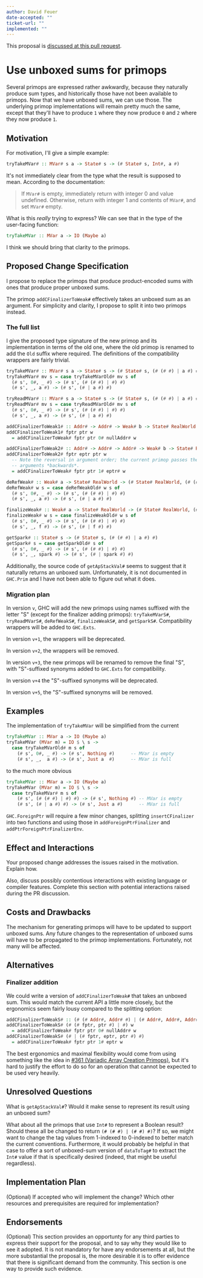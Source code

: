 ```yaml
---
author: David Feuer
date-accepted: ""
ticket-url: ""
implemented: ""
---
```


This proposal is [discussed at this pull request](https://github.com/ghc-proposals/ghc-proposals/pull/367).

# Use unboxed sums for primops

Several primops are expressed rather awkwardly, because they naturally
produce sum types, and historically those have not been available to
primops. Now that we have unboxed sums, we can use those. The underlying
primop implementations will remain pretty much the same, except that
they'll have to produce `1` where they now produce `0` and `2` where
they now produce `1`.

## Motivation

For motivation, I'll give a simple example:

```haskell
tryTakeMVar# :: MVar# s a -> State# s -> (# State# s, Int#, a #)
```

It's not immediately clear from the type what the result is supposed to mean.
According to the documentation:

> If `MVar#` is empty, immediately return with integer 0 and value undefined.
> Otherwise, return with integer 1 and contents of `MVar#`, and set `MVar#` empty.

What is this *really* trying to express? We can see that in the
type of the user-facing function:

```haskell
tryTakeMVar :: MVar a -> IO (Maybe a)
```

I think we should bring that clarity to the primops.

## Proposed Change Specification

I propose to replace the primops that produce product-encoded sums
with ones that produce proper unboxed sums.

The primop `addCFinalizerToWeak#` effectively takes an unboxed sum as
an argument. For simplicity and clarity, I propose to split it into
two primops instead.

### The full list

I give the proposed type signature of the new primop and its implementation in
terms of the old one, where the old primop is renamed to add the `Old` suffix
where required.  The definitions of the compatibility wrappers are fairly
trivial.

```haskell
tryTakeMVar# :: MVar# s a -> State# s -> (# State# s, (# (# #) | a #) #)
tryTakeMVar# mv s = case tryTakeMVarOld# mv s of
  (# s', 0#, _ #) -> (# s', (# (# #) | #) #)
  (# s', _, a #) -> (# s', (# | a #) #)

tryReadMVar# :: MVar# s a -> State# s -> (# State# s, (# (# #) | a #) #)
tryReadMVar# mv s = case tryReadMVarOld# mv s of
  (# s', 0#, _ #) -> (# s', (# (# #) | #) #)
  (# s', _, a #) -> (# s', (# | a #) #)

addCFinalizerToWeak1# :: Addr# -> Addr# -> Weak# b -> State# RealWorld -> (# State# RealWorld, Int# #)
addCFinalizerToWeak1# fptr ptr w
  = addCFinalizerToWeak# fptr ptr 0# nullAddr# w

addCFinalizerToWeak2# :: Addr# -> Addr# -> Addr# -> Weak# b -> State# RealWorld -> (# State# RealWorld, Int# #)
addCFinalizerToWeak2# fptr eptr ptr w
  -- Note the reversal in argument order; the current primop passes the
  -- arguments *backwards*.
  = addCFinalizerToWeak# fptr ptr 1# eptr# w

deRefWeak# :: Weak# a -> State# RealWorld -> (# State# RealWorld, (# (# #) | a #) #)
deRefWeak# w s = case deRefWeakOld# w s of
  (# s', 0#, _ #) -> (# s', (# (# #) | #) #)
  (# s', _, a #) -> (# s', (# | a #) #)

finalizeWeak# :: Weak# a -> State# RealWorld -> (# State# RealWorld, (# (# #) | State# RealWorld -> (# State# RealWorld, b #) #) #)
finalizeWeak# w s = case finalizeWeakOld# w s of
  (# s', 0#, _ #) -> (# s', (# (# #) | #) #)
  (# s', _, f #) -> (# s', (# | f #) #)

getSpark# :: State# s -> (# State# s, (# (# #) | a #) #)
getSpark# s = case getSparkOld# s of
  (# s', 0#, _ #) -> (# s', (# (# #) | #) #)
  (# s', _, spark #) -> (# s', (# | spark #) #)
```

Additionally, the source code of `getApStackVal#` seems to suggest that it
naturally returns an unboxed sum. Unfortunately, it is not documented in
`GHC.Prim` and I have not been able to figure out what it does.

### Migration plan

In version `v`, GHC will add the new primops using names suffixed with the
letter "S" (except for the finalizer adding primops): `tryTakeMVarS#`,
`tryReadMVarS#`, `deRefWeakS#`, `finalizeWeakS#`, and `getSparkS#`. Compatibility
wrappers will be added to `GHC.Exts`.

In version `v+1`, the wrappers will be deprecated.

In version `v+2`, the wrappers will be removed.

In version `v+3`, the new primops will be renamed to remove the final "S", with
"S"-suffixed synonyms added to `GHC.Exts` for compatibility.

In version `v+4` the "S"-suffixed synonyms will be deprecated.

In version `v+5`, the "S"-suffixed synonyms will be removed.

## Examples

The implementation of `tryTakeMVar` will be simplified from the current

```haskell
tryTakeMVar :: MVar a -> IO (Maybe a)
tryTakeMVar (MVar m) = IO $ \ s ->
  case tryTakeMVarOld# m s of
    (# s', 0#, _ #) -> (# s', Nothing #)      -- MVar is empty
    (# s', _,  a #) -> (# s', Just a  #)      -- MVar is full
```

to the much more obvious

```haskell
tryTakeMVar :: MVar a -> IO (Maybe a)
tryTakeMVar (MVar m) = IO $ \ s ->
  case tryTakeMVar# m s of
    (# s', (# (# #) | #) #) -> (# s', Nothing #) -- MVar is empty
    (# s', (# | a #) #) -> (# s', Just a #)      -- MVar is full
```

`GHC.ForeignPtr` will require a few minor changes, splitting `insertCFinalizer`
into two functions and using those in `addForeignPtrFinalizer` and
`addPtrForeignPtrFinalizerEnv`.

## Effect and Interactions

Your proposed change addresses the issues raised in the
motivation. Explain how.

Also, discuss possibly contentious interactions with existing language or compiler
features. Complete this section with potential interactions raised
during the PR discussion.


## Costs and Drawbacks

The mechanism for generating primops will have to be updated to support
unboxed sums. Any future changes to the representation of unboxed sums
will have to be propagated to the primop implementations. Fortunately,
not many will be affected.

## Alternatives

### Finalizer addition

We could write a version of `addCFinalizerToWeak#` that takes an unboxed sum.
This would match the current API a little more closely, but the ergonomics seem
fairly lousy compared to the splitting option:

```haskell
addCFinalizerToWeakS# :: (# (# Addr#, Addr# #) | (# Addr#, Addr#, Addr# #) #) -> Weak# b -> State# RealWorld -> (# State# RealWorld, Int# #)
addCFinalizerToWeakS# (# (# fptr, ptr #) | #) w
  = addCFinalizerToWeak# fptr ptr 0# nullAddr# w
addCFinalizerToWeakS# (# | (# fptr, eptr, ptr #) #)
  = addCFinalizerToWeak# fptr ptr 1# eptr w
```

The best ergonomics and maximal flexibility would come from using something
like the idea in
[#361 (Variadic Array Creation Primops)](https://github.com/ghc-proposals/ghc-proposals/pull/361),
but it's hard to justify the effort to do so for an operation that cannot be
expected to be used very heavily.

## Unresolved Questions

What is `getApStackVal#`? Would it make sense to represent its result
using an unboxed sum?

What about all the primops that use `Int#` to represent a Boolean result?
Should these all be changed to return `(# (# #) | (# #) #)`? If so, we
might want to change the tag values from 1-indexed to 0-indexed to better
match the current conventions. Furthermore, it would probably be helpful
in that case to offer a sort of unboxed-sum version of `dataToTag#` to
extract the `Int#` value if that is specifically desired (indeed, that
might be useful regardless).

## Implementation Plan

(Optional) If accepted who will implement the change? Which other resources
and prerequisites are required for implementation?

## Endorsements

(Optional) This section provides an opportunty for any third parties to express their
support for the proposal, and to say why they would like to see it adopted.
It is not mandatory for have any endorsements at all, but the more substantial
the proposal is, the more desirable it is to offer evidence that there is
significant demand from the community.  This section is one way to provide
such evidence.

